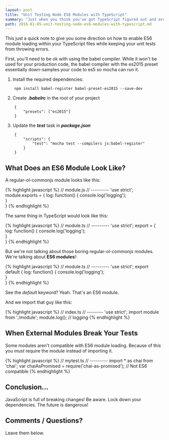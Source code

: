 ```yaml
---
layout: post
title: "Unit Testing Node ES6 Modules with TypeScript"
summary: "Just when you think you've got TypeScript figured out and are using es6 (es2015) module loading you discover your unit tests fail. Don't worry. It's not you, it's Mocha."
path: 2016-01-05-unit-testing-node-es6-modules-with-typescript.md
---
```

This just a quick note to give you some direction on how to enable ES6 module loading within your TypeScript files while keeping your unit tests from throwing errors.

First, you'll need to be ok with using the babel compiler. While it won't be used for your production code, the babel compiler with the es2015 preset essentially down-samples your code to es5 so mocha can run it.

1. Install the required dependencies:

```
    npm install babel-register babel-preset-es2015 --save-dev
```

2. Create _**.babelrc**_ in the root of your project

```
    {
        "presets": ["es2015"]   
    }
```

3. Update the _**test**_ task in _**package.json**_

```
    {
        "scripts": {
            "test": "mocha test --compilers js:babel-register"
        }
    }
```

## What Does an ES6 Module Look Like?

A regular-ol-commonjs module looks like this:

{% highlight javascript %}
    // module.js
    // ---------
    'use strict';
    module.exports = {
        log: function() {
            console.log('logging');    
        }    
    }
{% endhighlight %}

The same thing in TypeScript would look like this:

{% highlight javascript %}
    // module.ts
    // ---------
    'use strict';
    export = {
        log: function() {
            console.log('logging');    
        }    
    }
{% endhighlight %}

But we're not talking about those boring regular-ol-commonjs modules. We're talking about **ES6 modules**!:

{% highlight javascript %}
    // module.ts
    // ---------
    'use strict';
    export default {
        log: function() {
            console.log('logging');    
        }    
    }
{% endhighlight %}

See the _default_ keyword? Yeah. That's an ES6 module.

And we import that guy like this:

{% highlight javascript %}
    // index.ts
    // --------
    'use strict';
    import module from './module';
    module.log(); // logging
{% endhighlight %}

## When External Modules Break Your Tests

Some modules aren't compatible with ES6 module loading. Because of this you _must_ require the module instead of importing it.

{% highlight javascript %}
    // mytest.ts
    // ---------
    import * as chai from 'chai';
    var chaiAsPromised = require('chai-as-promised'); // Not ES6 compatible
{% endhighlight %}

## Conclusion...

JavaScript is full of breaking changes! Be aware. Lock down your dependencies. The future is dangerous!

## Comments / Questions?

Leave them below.